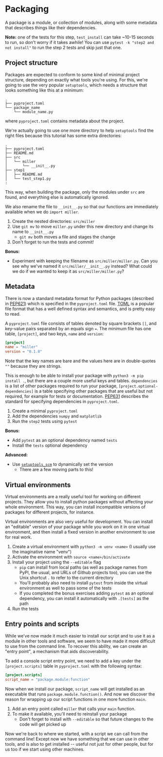 Packaging
=========

A package is a module, or collection of modules, along with some
metadata that describes things like their dependencies.

**Note:** one of the tests for this step, `test_install` can take
~10-15 seconds to run, so don't worry if it takes awhile! You can use
`pytest -k "step2 and not install"` to run the step 2 tests and skip
just that one.

Project structure
-----------------

Packages are expected to conform to some kind of minimal project
structure, depending on exactly what tools you're using. For this,
we're going to use the very popular `setuptools`, which needs a
structure that looks something like this at a minimum:

```
.
├── pyproject.toml
└── package_name
    └── module_name.py
```

where `pyproject.toml` contains metadata about the project.

We're actually going to use one more directory to help `setuptools`
find the right files because this tutorial has some extra directories:

```
.
├── pyproject.toml
├── README.md
├── src
│   └── miller
│       └── __init__.py
├── step1
│   ├── README.md
│   └── test_step1.py
:
```

This way, when building the package, only the modules under `src` are
found, and everything else is automatically ignored.

We also rename the file to `__init__.py` so that our functions are
immediately available when we do `import miller`.

1. Create the nested directories: `src/miller`
2. Use `git mv` to move `miller.py` under this new directory and
   change its name to `__init__.py`
   - `git mv` both moves a file and stages the change
3. Don't forget to run the tests and commit!

**Bonus:**

- Experiment with keeping the filename as `src/miller/miller.py`. Can
  you see why we've named it `src/miller/__init__.py` instead? What
  could we do if we wanted to keep it as `src/miller/miller.py`?

Metadata
--------

There is now a standard metadata format for Python packages (described
in [PEP621][PEP621]) which is specified in the `pyproject.toml`
file. [TOML](https://toml.io/en/) is a popular file format that has a
well defined syntax and semantics, and is pretty easy to read.

A `pyproject.toml` file consists of tables denoted by square brackets
`[]`, and key-value pairs separated by an equals sign `=`. The minimum
file has one table, `[project]`, and two keys, `name` and `version`:

```toml
[project]
name = "miller"
version = "0.1.0"
```

Note that the key names are bare and the values here are in
double-quotes `""` because they are strings.

This is enough to be able to install your package with `python3 -m pip
install .`, but there are a couple more useful keys and
tables. `dependencies` is a list of other packages required to run
your package, `[project.optional-dependencies]` is a table specifying
other packages that are useful but not required, for example for tests
or documentation. [PEP631][PEP631] describes the standard for
specifying dependencies in `pyproject.toml`.

1. Create a minimal `pyproject.toml`
2. Add the dependencies `numpy` and `matplotlib`
3. Run the `step2` tests using `pytest`

**Bonus:**

- Add `pytest` as an optional dependency named `tests`
- Install the `tests` optional dependency

**Advanced:**

- Use [`setuptools_scm`][setuptools_scm] to dynamically set the version
    - There are a few moving parts to this!


Virtual environments
--------------------

Virtual environments are a really useful tool for working on different
projects. They allow you to install python packages without affecting
your whole environment. This way, you can install incompatible
versions of packages for different projects, for instance.

Virtual environments are also very useful for development. You can
install an "editable" version of your package while you work on it in
one virtual environment, and then install a fixed version in another
environment to use for real work.

1. Create a virtual environment with `python3 -m venv <name>` (I
   usually use the imaginative name "venv")
2. Activate the environment with `source <name>/bin/activate`
3. Install your project using the `--editable` flag
   - `pip` can install from local paths (as well as package names from
     PyPI, the usual, and URLs of Github projects too), you can use
     the Unix shortcut `.` to refer to the current directory
   - You'll probably also need to install `pytest` from inside the
     virtual environment as well to pass some of the tests
   - If you completed the bonus exercises adding `pytest` as an
     optional dependency, you can install it automatically with
     `.[tests]` as the path
4. Run the tests

Entry points and scripts
------------------------

While we've now made it much easier to install our script and to use
it as a module in other tools and software, we seem to have made it
more difficult to use from the command line. To recover this ability,
we can create an "entry point", a mechanism that aids discoverability.

To add a console script entry point, we need to add a key under the
`[project.scripts]` table in `pyproject.toml` with the following
syntax:

```toml
[project.scripts]
script_name = "package.module:function"
```

Now when we install our package, `script_name` will get installed as
an executable that runs `package.module.function()`. And now we
discover the reason for wrapping up our script functions in one more
function `main`.

1. Add an entry point called `miller` that calls your `main` function.
2. To make it available, you'll need to reinstall your package
   - Don't forget to install with `--editable` so that future changes
     to the code will get picked up

Now we're back to where we started, with a script we can call from the
command line! Except now we have something that we can use in other
tools, and is also to get installed -- useful not just for other
people, but for us too if we start using other machines.


[PEP621]: https://peps.python.org/pep-0621
[PEP631]: https://peps.python.org/pep-0631
[setuptools_scm]: https://github.com/pypa/setuptools_scm/#pyprojecttoml-usage
